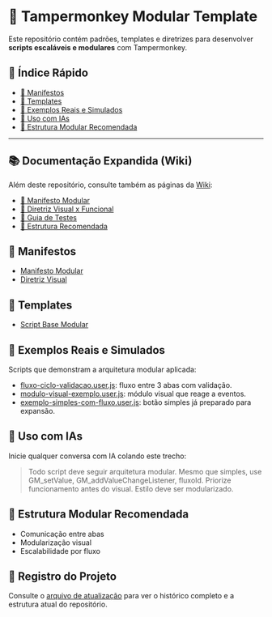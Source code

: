 # 🧠 Tampermonkey Modular Template

Este repositório contém padrões, templates e diretrizes para desenvolver **scripts escaláveis e modulares** com Tampermonkey.

## 🔗 Índice Rápido

- [📄 Manifestos](#-manifestos)
- [🧱 Templates](#-templates)
- [🧪 Exemplos Reais e Simulados](#-exemplos-reais-e-simulados)
- [🤖 Uso com IAs](#-uso-com-ias)
- [🔗 Estrutura Modular Recomendada](#-estrutura-modular-recomendada)

---

## 📚 Documentação Expandida (Wiki)

Além deste repositório, consulte também as páginas da [Wiki](https://github.com/statusup/tampermonkey-modular-template/wiki):

- [📜 Manifesto Modular](https://github.com/statusup/tampermonkey-modular-template/wiki/Manifesto-Modular)
- [🎨 Diretriz Visual x Funcional](https://github.com/statusup/tampermonkey-modular-template/wiki/Diretriz-Visual-x-Funcional)
- [🧪 Guia de Testes](https://github.com/statusup/tampermonkey-modular-template/wiki/Guia-de-Testes)
- [🧱 Estrutura Recomendada](https://github.com/statusup/tampermonkey-modular-template/wiki/Estrutura-Recomendada)


## 📄 Manifestos

- [Manifesto Modular](./manifesto/manifesto.md)
- [Diretriz Visual](./diretrizes/visual-funcional.md)

## 🧱 Templates

- [Script Base Modular](./templates/esqueleto_modular_base.user.js)

## 🧪 Exemplos Reais e Simulados

Scripts que demonstram a arquitetura modular aplicada:

- [fluxo-ciclo-validacao.user.js](./exemplos/fluxo-ciclo-validacao.user.js): fluxo entre 3 abas com validação.
- [modulo-visual-exemplo.user.js](./exemplos/modulo-visual-exemplo.user.js): módulo visual que reage a eventos.
- [exemplo-simples-com-fluxo.user.js](./exemplos/exemplo-simples-com-fluxo.user.js): botão simples já preparado para expansão.

## 🤖 Uso com IAs

Inicie qualquer conversa com IA colando este trecho:

> Todo script deve seguir arquitetura modular. Mesmo que simples, use GM_setValue, GM_addValueChangeListener, fluxoId. Priorize funcionamento antes do visual. Estilo deve ser modularizado.

## 🔗 Estrutura Modular Recomendada

- Comunicação entre abas
- Modularização visual
- Escalabilidade por fluxo

## 🧾 Registro do Projeto

Consulte o [arquivo de atualização](./atualizacao.md) para ver o histórico completo e a estrutura atual do repositório.

